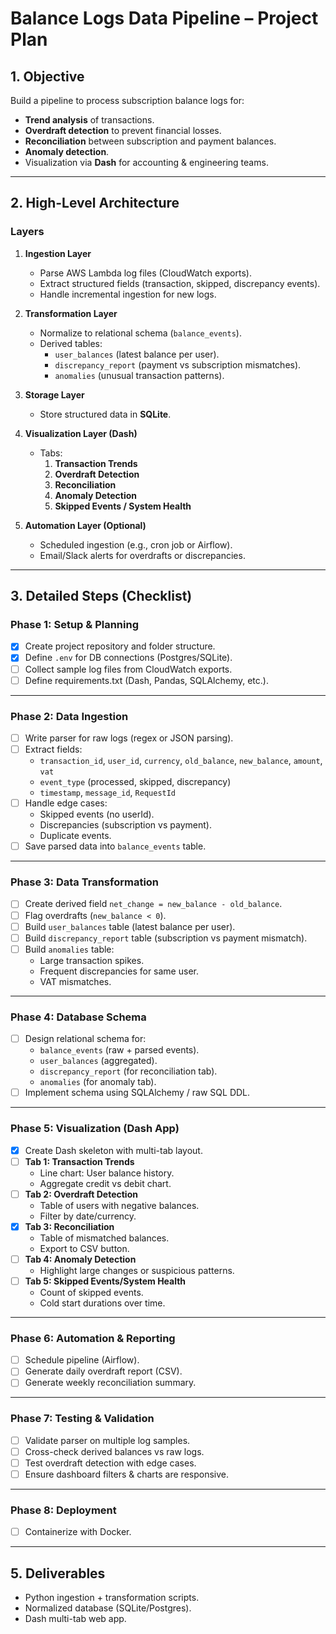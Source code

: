 # Balance Logs Data Pipeline – Project Plan

## 1. Objective
Build a pipeline to process subscription balance logs for:
- **Trend analysis** of transactions.
- **Overdraft detection** to prevent financial losses.
- **Reconciliation** between subscription and payment balances.
- **Anomaly detection**.
- Visualization via **Dash** for accounting & engineering teams.

---

## 2. High-Level Architecture

### **Layers**

1. **Ingestion Layer**
   - Parse AWS Lambda log files (CloudWatch exports).
   - Extract structured fields (transaction, skipped, discrepancy events).
   - Handle incremental ingestion for new logs.

2. **Transformation Layer**
   - Normalize to relational schema (`balance_events`).
   - Derived tables:
     - `user_balances` (latest balance per user).
     - `discrepancy_report` (payment vs subscription mismatches).
     - `anomalies` (unusual transaction patterns).

3. **Storage Layer**
   - Store structured data in **SQLite**.

4. **Visualization Layer (Dash)**
   - Tabs:
     1. **Transaction Trends**
     2. **Overdraft Detection**
     3. **Reconciliation**
     4. **Anomaly Detection**
     5. **Skipped Events / System Health**

5. **Automation Layer (Optional)**
   - Scheduled ingestion (e.g., cron job or Airflow).
   - Email/Slack alerts for overdrafts or discrepancies.

---

## 3. Detailed Steps (Checklist)

### **Phase 1: Setup & Planning**
- [X] Create project repository and folder structure.
- [X] Define `.env` for DB connections (Postgres/SQLite).
- [ ] Collect sample log files from CloudWatch exports.
- [ ] Define requirements.txt (Dash, Pandas, SQLAlchemy, etc.).

---

### **Phase 2: Data Ingestion**
- [ ] Write parser for raw logs (regex or JSON parsing).
- [ ] Extract fields:
  - `transaction_id`, `user_id`, `currency`, `old_balance`, `new_balance`, `amount`, `vat`
  - `event_type` (processed, skipped, discrepancy)
  - `timestamp`, `message_id`, `RequestId`
- [ ] Handle edge cases:
  - Skipped events (no userId).
  - Discrepancies (subscription vs payment).
  - Duplicate events.
- [ ] Save parsed data into `balance_events` table.

---

### **Phase 3: Data Transformation**
- [ ] Create derived field `net_change = new_balance - old_balance`.
- [ ] Flag overdrafts (`new_balance < 0`).
- [ ] Build `user_balances` table (latest balance per user).
- [ ] Build `discrepancy_report` table (subscription vs payment mismatch).
- [ ] Build `anomalies` table:
  - Large transaction spikes.
  - Frequent discrepancies for same user.
  - VAT mismatches.

---

### **Phase 4: Database Schema**
- [ ] Design relational schema for:
  - `balance_events` (raw + parsed events).
  - `user_balances` (aggregated).
  - `discrepancy_report` (for reconciliation tab).
  - `anomalies` (for anomaly tab).
- [ ] Implement schema using SQLAlchemy / raw SQL DDL.

---

### **Phase 5: Visualization (Dash App)**
- [X] Create Dash skeleton with multi-tab layout.
- [ ] **Tab 1: Transaction Trends**
  - Line chart: User balance history.
  - Aggregate credit vs debit chart.
- [ ] **Tab 2: Overdraft Detection**
  - Table of users with negative balances.
  - Filter by date/currency.
- [X] **Tab 3: Reconciliation**
  - Table of mismatched balances.
  - Export to CSV button.
- [ ] **Tab 4: Anomaly Detection**
  - Highlight large changes or suspicious patterns.
- [ ] **Tab 5: Skipped Events/System Health**
  - Count of skipped events.
  - Cold start durations over time.

---

### **Phase 6: Automation & Reporting**
- [ ] Schedule pipeline (Airflow).
- [ ] Generate daily overdraft report (CSV).
- [ ] Generate weekly reconciliation summary.

---

### **Phase 7: Testing & Validation**
- [ ] Validate parser on multiple log samples.
- [ ] Cross-check derived balances vs raw logs.
- [ ] Test overdraft detection with edge cases.
- [ ] Ensure dashboard filters & charts are responsive.

---

### **Phase 8: Deployment**
- [ ] Containerize with Docker.

---

## 5. Deliverables
- Python ingestion + transformation scripts.
- Normalized database (SQLite/Postgres).
- Dash multi-tab web app.